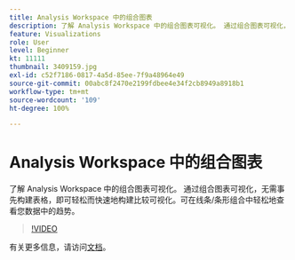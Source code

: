 ```yaml
---
title: Analysis Workspace 中的组合图表
description: 了解 Analysis Workspace 中的组合图表可视化。 通过组合图表可视化，无需事先构建表格，即可轻松而快速地构建比较可视化。可在线条/条形组合中轻松地查看您数据中的趋势。
feature: Visualizations
role: User
level: Beginner
kt: 11111
thumbnail: 3409159.jpg
exl-id: c52f7186-0817-4a5d-85ee-7f9a48964e49
source-git-commit: 00abc8f2470e2199fdbee4e34f2cb8949a8918b1
workflow-type: tm+mt
source-wordcount: '109'
ht-degree: 100%

---
```


# Analysis Workspace 中的组合图表

了解 Analysis Workspace 中的组合图表可视化。 通过组合图表可视化，无需事先构建表格，即可轻松而快速地构建比较可视化。可在线条/条形组合中轻松地查看您数据中的趋势。

>[!VIDEO](https://video.tv.adobe.com/v/3409159/?quality=12&learn=on)

有关更多信息，请访问[文档](https://experienceleague.adobe.com/docs/analytics/analyze/analysis-workspace/visualizations/combo-charts.html)。

